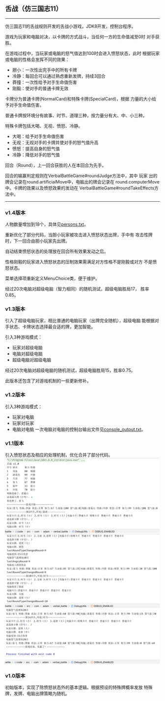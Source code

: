 ## 舌战（仿三国志11）

-------------
仿三国志11的舌战规则开发的舌战小游戏，JDK8开发，控制台程序。

游戏为玩家和电脑对决，以卡牌的方式战斗，当任何一方的生命值减至0时
对手获胜。

在游戏过程中，当玩家或电脑的怒气值达到100时会进入愤怒状态，此时
根据玩家或电脑的性格会发挥不同的效果：
- 胆小：一次性出完手中的所有卡牌
- 冷静：每回合可以通过熟虑重新发牌，持续3回合
- 莽撞：一次性给予对手生命值伤害
- 刚毅：使对手的普通卡牌无效

卡牌分为普通卡牌(NormalCard)和特殊卡牌(SpecialCard)，根据
力量的大小给予对手生命值伤害。

普通卡牌按环境分有故事、时节、道理三种，按力量分有大、中、小三种。

特殊卡牌包括大喝、无视、愤怒、冷静。
- 大喝：给予对手生命值伤害
- 无视：无视对手的卡牌并使对手的怒气值升高
- 愤怒：提高自身的怒气值
- 冷静：降低对手的怒气值

回合（Round），上一回合获胜的人在本回合为先手。

回合的输赢判定规则在VerbalBattleGame#roundJudge方法中，其中
玩家 出的牌会记录在round.artificialMove中，电脑出的牌会记录在
round.computerMove中。卡牌的效果以及愤怒效果的发动在
VerbalBattleGame#roundTakeEffects方法中。

---------------
### v1.4版本
人物数量增加到18个，具体见[persons.txt](code/resources/persons.txt)。

重新优化了部分代码，当胆小玩家被攻击进入愤怒状态出牌，手中有
攻击性牌时，下一回合由胆小玩家先出牌。

自动结束愤怒状态的处理放在回合所有效果发动之后。

性格刚毅的玩家进入愤怒状态的压制效果需满足对方性格不是刚毅或对方
不是愤怒状态。

菜单选择项重新定义MenuChoice类，便于维护。

经过20次电脑对超级电脑（智力相同）的随机测试，超级电脑胜局17，
胜率0.85。
### v1.3版本
引入了超级电脑玩家，相比普通的电脑玩家（出牌完全随机），超级电脑
能根据对手状态、卡牌状态选择最合适的牌，更加智能。

引入3种游戏模式：
- 玩家对超级电脑
- 电脑对超级电脑
- 超级电脑对超级电脑

经过20次电脑对超级电脑的随机测试，超级电脑胜局15，胜率0.75。

此版本还包含了对游戏机制的一些更新修补。
### v1.2版本
引入3种游戏模式：
- 玩家对电脑
- 玩家对玩家
- 电脑对电脑
一次电脑对电脑的控制台输出文件见[console_output.txt](code/resources/console_output.txt)。
### v1.1版本
引入愤怒状态及相应的处理机制，优化合并了部分代码。
![](code/resources/v1.1-1.png)
![](code/resources/v1.1-2.png)
![](code/resources/v1.1-3.png)
### v1.0版本
初始版本，实现了除愤怒状态外的基本逻辑。根据预设的特殊牌概率发放
特殊牌，发牌、电脑出牌策略为随机。